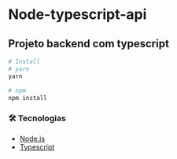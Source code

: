# Node-typescript-api

## Projeto backend com typescript

```bash
# Install
# yarn
yarn 

# npm
npm install

```

### 🛠 Tecnologias

- [Node.js](https://nodejs.org/en/)
- [Typescript](https://www.typescriptlang.org/)